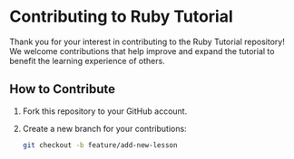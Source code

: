 # Contributing to Ruby Tutorial

Thank you for your interest in contributing to the Ruby Tutorial repository! We welcome contributions that help improve and expand the tutorial to benefit the learning experience of others.

## How to Contribute

1. Fork this repository to your GitHub account.

2. Create a new branch for your contributions:
   ```bash
   git checkout -b feature/add-new-lesson
